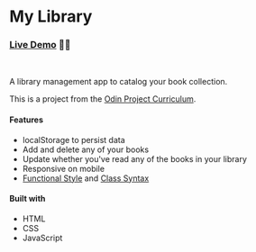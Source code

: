 # My Library

### [Live Demo](https://librarygd.netlify.app) 👨‍💻

<br>

A library management app to catalog your book collection.

This is a project from the [Odin Project Curriculum](https://www.theodinproject.com).

#### Features

- localStorage to persist data
- Add and delete any of your books
- Update whether you've read any of the books in your library
- Responsive on mobile
- [Functional Style](https://github.com/GabrielDonas/personal-library/blob/master/js/library.js) and [Class Syntax](https://github.com/GabrielDonas/personal-library/blob/master/js/libraryClass.js)

#### Built with

- HTML
- CSS
- JavaScript
